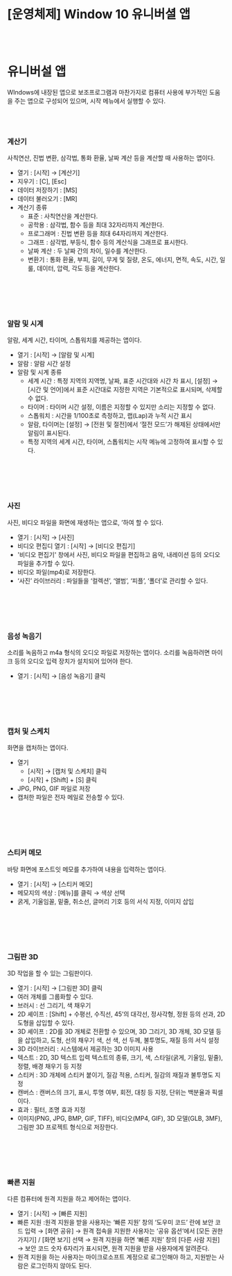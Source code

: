 # [운영체제] Window 10 유니버셜 앱

<br><br>

# **유니버설 앱**
WIndows에 내장된 앱으로 보조프로그램과 마찬가지로 컴퓨터 사용에 부가적인 도움을 주는 앱으로 구성되어 있으며, 시작 메뉴에서 실행할 수 있다.

<br><br>

### **계산기**
사칙연산, 진법 변환, 삼각법, 통화 환율, 날짜 계산 등을 계산할 때 사용하는 앱이다.
- 열기 : [시작] → [계산기]
- 지우기 : [C], [Esc]
- 데이터 저장하기 : [MS]
- 데이터 불러오기 : [MR]
- 계산기 종류
    - 표준 : 사칙연산을 계산한다.
    - 공학용 : 삼각법, 함수 등을 최대 32자리까지 계산한다.
    - 프로그래머 : 진법 변환 등을 최대 64자리까지 계산한다.
    - 그래프 : 삼각법, 부등식, 함수 등의 계산식을 그래프로 표시한다.
    - 날짜 계산 : 두 날짜 간의 차이, 일수를 계산한다.
    - 변환기 : 통화 환율, 부피, 길이, 무게 및 질량, 온도, 에너지, 면적, 속도, 시간, 일룰, 데이터, 압력, 각도 등을 계산한다.

<br><br>
<br><br>

### **알람 및 시계**
알람, 세계 시간, 타이머, 스톱워치를 제공하는 앱이다.
- 열기 : [시작] → [알람 및 시계]
- 알람 : 알람 시간 설정
- 알람 및 시계 종류
    - 세계 시간 : 특정 지역의 지역명, 날짜, 표준 시간대와 시간 차 표시, [설정] → [시간 및 언어]에서 표준 시간대로 지정한 지역은 기본적으로 표시되며, 삭제할 수 없다.
    - 타이머 : 타이머 시간 설정, 이름은 지정할 수 있지만 소리는 지정할 수 없다.
    - 스톱워치 : 시간을 1/100초로 측정하고, 랩(Lap)과 누적 시간 표시
    - 알람, 타이머는 [설정] → [전원 및 절전]에서 ‘절전 모드’가 해제된 상태에서만 알림이 표시된다.
    - 특정 지역의 세계 시간, 타이머, 스톱워치는 시작 메뉴에 고정하여 표시할 수 있다.

<br><br>
<br><br>

### **사진**
사진, 비디오 파일을 화면에 재생하는 앱으로, ’하여 할 수 있다.
- 열기 : [시작] → [사진]
- 비디오 편집디 열기 : [시작] → [비디오 편집기]
- '비디오 편집기' 창에서 사진, 비디오 파일을 편집하고 음악, 내레이션 등의 오디오 파일을 추가할 수 있다.
- 비디오 파일(mp4)로 저장한다.
- ‘사진’ 라이브러리 : 파일들을 ‘컬렉션’, ‘앨범’, ‘피플’, ‘폴더’로 관리할 수 있다.

<br><br>
<br><br>

### **음성 녹음기**
소리를 녹음하고 m4a 형식의 오디오 파일로 저장하는 앱이다. 소리를 녹음하려면 마이크 등의 오디오 입력 장치가 설치되어 있어야 한다.
- 열기 : [시작] → [음성 녹음기] 클릭

<br><br>
<br><br>

### **캡처 및 스케치**
화면을 캡처하는 앱이다.
- 열기
    - [시작] → [캡처 및 스케치] 클릭
    - [시작] + [Shift] + [S] 클릭
- JPG, PNG, GIF 파일로 저장
- 캡처한 파일은 전자 메일로 전송할 수 있다.

<br><br>
<br><br>

### **스티커 메모**
바탕 화면에 포스트잇 메모를 추가하여 내용을 입력하는 앱이다.
- 열기 : [시작] → [스티커 메모]
- 메모지의 색상 : [메뉴]를 클릭 → 색상 선택
- 굵게, 기울임꼴, 밑줄, 취소선, 글머리 기호 등의 서식 지정, 이미지 삽입

<br><br>
<br><br>

### **그림판 3D**
3D 작업을 할 수 있는 그림판이다.
- 열기 : [시작] → [그림판 3D] 클릭
- 여러 개체를 그룹화할 수 있다.
- 브러시 : 선 그리기, 색 채우기
- 2D 셰이프 : [Shift] + 수평선, 수직선, 45’의 대각선, 정사각형, 정원 등의 선과, 2D 도형을 삽입할 수 있다.
- 3D 셰이프 : 2D를 3D 개체로 전환할 수 있으며, 3D 그리기, 3D 개체, 3D 모델 등을 삽입하고, 도형, 선의 채우기 색, 선 색, 선 두께, 불투명도, 재질 등의 서식 설정
- 3D 라이브러리 : 시스템에서 제공하는 3D 이미지 사용
- 텍스트 : 2D, 3D 텍스트 입력 텍스트의 종류, 크기, 색, 스타일(굵게, 기울임, 밑줄), 정렬, 배경 채우기 등 지정
- 스티커 : 3D 개체에 스티커 붙이기, 질감 적용, 스티커, 질감의 재질과 불투명도 지정
- 캔버스 : 캔버스의 크기, 표시, 투명 여부, 회전, 대칭 등 지정, 단위는 백분율과 픽셀이다.
- 효과 : 필터, 조명 효과 지정
- 이미지(PNG, JPG, BMP, GIF, TIFF), 비디오(MP4, GIF), 3D 모델(GLB, 3MF), 그림판 3D 프로젝트 형식으로 저장한다.

<br><br>
<br><br>

### **빠른 지원**
다른 컴퓨터에 원격 지원을 하고 제어하는 앱이다.
- 열기 : [시작] → [빠른 지원]
- 빠른 지원 :원격 지원을 받을 사용자는 ‘빠른 지원’ 창의 ‘도우미 코드’ 란에 보안 코드 입력 → [화면 공유] → 원격 접속을 지원한 사용자는 ‘공유 옵션’에서 [모든 권한 가지기] / [화면 보기] 선택 → 원격 지원을 하면 ‘빠른 지원’ 창의 [다른 사람 지원] → 보안 코드 숫자 6자리가 표시되면, 원격 지원을 받을 사용자에게 알려준다.
- 원격 지원을 하는 사용자는 마이크로소프트 계정으로 로그인해야 하고, 지원받는 사람은 로그인하지 않아도 된다.
